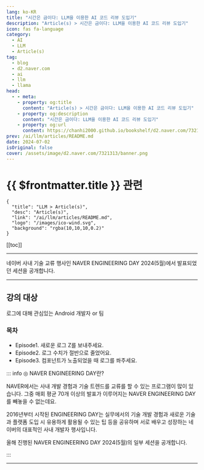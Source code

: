 ```yaml
---
lang: ko-KR
title: "시간은 금이다: LLM을 이용한 AI 코드 리뷰 도입기"
description: "Article(s) > 시간은 금이다: LLM을 이용한 AI 코드 리뷰 도입기"
icon: fas fa-language
category: 
  - AI
  - LLM
  - Article(s)
tag: 
  - blog
  - d2.naver.com
  - ai
  - llm
  - llama
head:  
  - - meta:
    - property: og:title
      content: "Article(s) > 시간은 금이다: LLM을 이용한 AI 코드 리뷰 도입기"
    - property: og:description
      content: "시간은 금이다: LLM을 이용한 AI 코드 리뷰 도입기"
    - property: og:url
      content: https://chanhi2000.github.io/bookshelf/d2.naver.com/7321313.html
prev: /ai/llm/articles/README.md
date: 2024-07-02
isOriginal: false
cover: /assets/image/d2.naver.com/7321313/banner.png
---
```


# {{ $frontmatter.title }} 관련

```component VPCard
{
  "title": "LLM > Article(s)",
  "desc": "Article(s)",
  "link": "/ai/llm/articles/README.md",
  "logo": "/images/ico-wind.svg",
  "background": "rgba(10,10,10,0.2)"
}
```

[[toc]]

---

<SiteInfo
  name="시간은 금이다: LLM을 이용한 AI 코드 리뷰 도입기 | NAVER D2"
  desc="시간은 금이다: LLM을 이용한 AI 코드 리뷰 도입기"
  url="https://d2.naver.com/helloworld/7321313"
  logo="/assets/image/d2.naver.com/favicon.ico"
  preview="/assets/image/d2.naver.com/7321313/banner.png"/>

네이버 사내 기술 교류 행사인 NAVER ENGINEERING DAY 2024(5월)에서 발표되었던 세션을 공개합니다.

<!-- 
https://tv.naver.com/embed/56601286?autoPlay=true
TODO: find youtube
-->

---

## 강의 대상

로그에 대해 관심있는 Android 개발자 or 팀

### 목차

- Episode1. 새로운 로그 Z를 보내주세요.
- Episode2. 로그 수치가 절반으로 줄었어요.
- Episode3. 컴포넌트가 노출되었을 때 로그를 쏴주세요.

::: info ◎ NAVER ENGINEERING DAY란?

NAVER에서는 사내 개발 경험과 기술 트렌드를 교류를 할 수 있는 프로그램이 많이 있습니다. 그중 매회 평균 70개 이상의 발표가 이루어지는 NAVER ENGINEERING DAY를 빼놓을 수 없는데요.

2016년부터 시작된 ENGINEERING DAY는 실무에서의 기술 개발 경험과 새로운 기술과 플랫폼 도입 시 유용하게 활용될 수 있는 팁 등을 공유하며 서로 배우고 성장하는 네이버의 대표적인 사내 개발자 행사입니다.

올해 진행된 NAVER ENGINEERING DAY 2024(5월)의 일부 세션을 공개합니다.

:::

---

<TagLinks />
